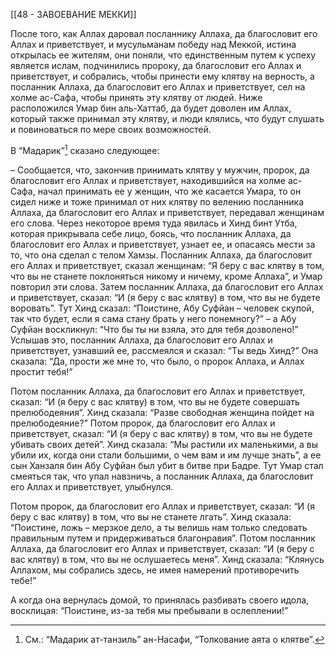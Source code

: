 [[48 - ЗАВОЕВАНИЕ МЕККИ]]

После того, как Аллах даровал посланнику Аллаха, да благословит его Аллах и приветствует, и мусульманам победу над Меккой, истина открылась ее жителям, они поняли, что единственным путем к успеху является ислам, подчинились пророку, да благословит его Аллах и приветствует, и собрались, чтобы принести ему клятву на верность, а посланник Аллаха, да благословит его Аллах и приветствует, сел на холме ас-Сафа, чтобы принять эту клятву от людей. Ниже расположился Умар бин аль-Хаттаб, да будет доволен им Аллах, который также принимал эту клятву, и люди клялись, что будут слушать и повиноваться по мере своих возможностей.

В “Мадарик”[^1] сказано следующее: 

– Сообщается, что, закончив принимать клятву у мужчин, пророк, да благословит его Аллах и приветствует, находившийся на холме ас-Сафа, начал принимать ее у женщин, что же касается Умара, то он сидел ниже и тоже принимал от них клятву по велению посланника Аллаха, да благословит его Аллах и приветствует, передавал женщинам его слова. Через некоторое время туда явилась и Хинд бинт Утба, которая прикрывала себе лицо, боясь, что посланник Аллаха, да благословит его Аллах и приветствует, узнает ее, и опасаясь мести за то, что она сделал с телом Хамзы. Посланник Аллаха, да благословит его Аллах и приветствует, сказал женщинам: “Я беру с вас клятву в том, что вы не станете поклоняться никому и ничему, кроме Аллаха”, и Умар повторил эти слова. Затем посланник Аллаха, да благословит его Аллах и приветствует, сказал: “И (я беру с вас клятву) в том, что вы не будете воровать”. Тут Хинд сказал: “Поистине, Абу Суфйан – человек скупой, так что будет, если я сама стану брать у него понемногу?” – а Абу Суфйан воскликнул: “Что бы ты ни взяла, это для тебя дозволено!” Услышав это, посланник Аллаха, да благословит его Аллах и приветствует, узнавший ее, рассмеялся и сказал: “Ты ведь Хинд?” Она сказала: “Да, прости же мне то, что было, о пророк Аллаха, и Аллах простит тебя!”

Потом посланник Аллаха, да благословит его Аллах и приветствует, сказал: “И (я беру с вас клятву) в том, что вы не будете совершать прелюбодеяния”. Хинд сказала: “Разве свободная женщина пойдет на прелюбодеяние?” Потом пророк, да благословит его Аллах и приветствует, сказал: “И (я беру с вас клятву) в том, что вы не будете убивать своих детей”. Хинд сказала: “Мы растили их маленькими, а вы убили их, когда они стали большими, о чем вам и им лучше знать”, а ее сын Ханзаля бин Абу Суфйан был убит в битве при Бадре. Тут Умар стал смеяться так, что упал навзничь, а посланник Аллаха, да благословит его Аллах и приветствует, улыбнулся.

Потом пророк, да благословит его Аллах и приветствует, сказал: “И (я беру с вас клятву) в том, что вы не станете лгать”. Хинд сказала: “Поистине, ложь – мерзкое дело, а ты велишь нам только следовать правильным путем и придерживаться благонравия”. Потом посланник Аллаха, да благословит его Аллах и приветствует, сказал: “И (я беру с вас клятву) в том, что вы не ослушаетесь меня”. Хинд сказала: “Клянусь Аллахом, мы собрались здесь, не имея намерений противоречить тебе!”

А когда она вернулась домой, то принялась разбивать своего идола, восклицая: “Поистине, из-за тебя мы пребывали в ослеплении!”

[^1]: См.: “Мадарик ат-танзиль” ан-Насафи, “Толкование аята о клятве”.


